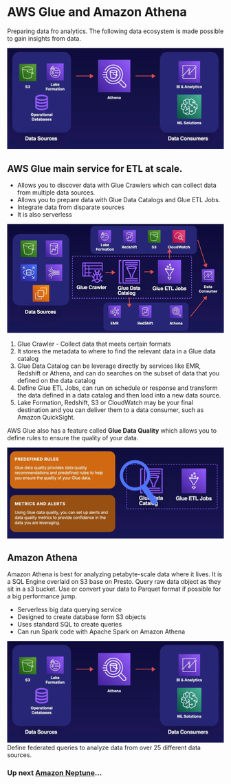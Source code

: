 # AWS Glue and Amazon Athena

Preparing data fro analytics. The following data ecosystem is made possible to gain insights from data.

![Data Ecosystem](../../assets/amazon-athena.png)

## AWS Glue main service for ETL at scale.

- Allows you to discover data with Glue Crawlers which can collect data from multiple data sources.
- Allows you to prepare data with Glue Data Catalogs and Glue ETL Jobs.
- Integrate data from disparate sources
- It is also serverless

![Glue](../../assets/amazon-glue.png)

1. Glue Crawler - Collect data that meets certain formats
2. It stores the metadata to where to find the relevant data in a Glue data catalog
3. Glue Data Catalog can be leverage directly by services like EMR, Redshift or Athena, and can do searches on the subset of data that you defined on the data catalog
4. Define Glue ETL Jobs, can run on schedule or response and transform the data defined in a data catalog and then load into a new data source.
5. Lake Formation, Redshift, S3 or CloudWatch may be your final destination and you can deliver them to a data consumer, such as Amazon QuickSight.

AWS Glue also has a feature called **Glue Data Quality** which allows you to define rules to ensure the quality of your data.

![Glue Rules](../../assets/amazon-glue-rules.png)

## Amazon Athena

Amazon Athena is best for analyzing petabyte-scale data where it lives. It is a SQL Engine overlaid on S3 base on Presto. Query raw data object as they sit in a s3 bucket. Use or convert your data to Parquet format if possible for a big performance jump.

- Serverless big data querying service
- Designed to create database form S3 objects
- Uses standard SQL to create queries
- Can run Spark code with Apache Spark on Amazon Athena

![Athena](../../assets/amazon-athena.png)
Define federated queries to analyze data from over 25 different data sources.

### Up next [Amazon Neptune](../amazon-neptune/README.md)...